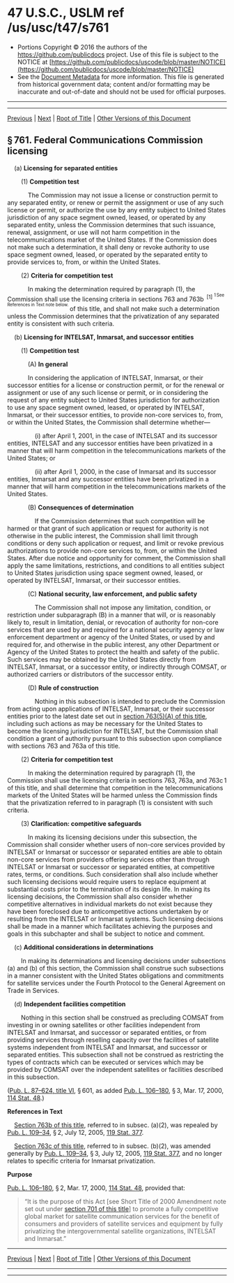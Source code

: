 ---
---

# 47 U.S.C., USLM ref /us/usc/t47/s761

* Portions Copyright © 2016 the authors of the https://github.com/publicdocs project.
  Use of this file is subject to the NOTICE at [https://github.com/publicdocs/uscode/blob/master/NOTICE](https://github.com/publicdocs/uscode/blob/master/NOTICE)
* See the [Document Metadata](././../../../../../..//README.md) for more information.
  This file is generated from historical government data; content and/or formatting may be inaccurate and out-of-date and should not be used for official purposes.

----------
----------

[Previous](./../../../../../..//us/usc/t47/ch6/schVI/ptA/m__us_usc_t47_ch6_schVI_ptA.md) | [Next](./../../../../../..//us/usc/t47/ch6/schVI/ptA/m__us_usc_t47_s761a.md) | [Root of Title](./../../../../../../) | [Other Versions of this Document](https://publicdocs.github.io/go/links?ns=uslm&ref=%2Fus%2Fusc%2Ft47%2Fs761)

## § 761. Federal Communications Commission licensing

    (a) __Licensing for separated entities__ 

        (1) __Competition test__ 

            The Commission may not issue a license or construction permit to any separated entity, or renew or permit the assignment or use of any such license or permit, or authorize the use by any entity subject to United States jurisdiction of any space segment owned, leased, or operated by any separated entity, unless the Commission determines that such issuance, renewal, assignment, or use will not harm competition in the telecommunications market of the United States. If the Commission does not make such a determination, it shall deny or revoke authority to use space segment owned, leased, or operated by the separated entity to provide services to, from, or within the United States.

        (2) __Criteria for competition test__ 

            In making the determination required by paragraph (1), the Commission shall use the licensing criteria in sections 763 and 763b  <sup>\[1\]</sup>  <sup><sup> 1 See References in Text note below. </sup></sup>  of this title, and shall not make such a determination unless the Commission determines that the privatization of any separated entity is consistent with such criteria.

    (b) __Licensing for INTELSAT, Inmarsat, and successor entities__ 

        (1) __Competition test__ 

            (A) __In general__ 

            In considering the application of INTELSAT, Inmarsat, or their successor entities for a license or construction permit, or for the renewal or assignment or use of any such license or permit, or in considering the request of any entity subject to United States jurisdiction for authorization to use any space segment owned, leased, or operated by INTELSAT, Inmarsat, or their successor entities, to provide non-core services to, from, or within the United States, the Commission shall determine whether—

                (i) after April 1, 2001, in the case of INTELSAT and its successor entities, INTELSAT and any successor entities have been privatized in a manner that will harm competition in the telecommunications markets of the United States; or

                (ii) after April 1, 2000, in the case of Inmarsat and its successor entities, Inmarsat and any successor entities have been privatized in a manner that will harm competition in the telecommunications markets of the United States.

            (B) __Consequences of determination__ 

                If the Commission determines that such competition will be harmed or that grant of such application or request for authority is not otherwise in the public interest, the Commission shall limit through conditions or deny such application or request, and limit or revoke previous authorizations to provide non-core services to, from, or within the United States. After due notice and opportunity for comment, the Commission shall apply the same limitations, restrictions, and conditions to all entities subject to United States jurisdiction using space segment owned, leased, or operated by INTELSAT, Inmarsat, or their successor entities.

            (C) __National security, law enforcement, and public safety__ 

                The Commission shall not impose any limitation, condition, or restriction under subparagraph (B) in a manner that will, or is reasonably likely to, result in limitation, denial, or revocation of authority for non-core services that are used by and required for a national security agency or law enforcement department or agency of the United States, or used by and required for, and otherwise in the public interest, any other Department or Agency of the United States to protect the health and safety of the public. Such services may be obtained by the United States directly from INTELSAT, Inmarsat, or a successor entity, or indirectly through COMSAT, or authorized carriers or distributors of the successor entity.

            (D) __Rule of construction__ 

                Nothing in this subsection is intended to preclude the Commission from acting upon applications of INTELSAT, Inmarsat, or their successor entities prior to the latest date set out in [section 763(5)(A) of this title][/us/usc/t47/s763/5/A], including such actions as may be necessary for the United States to become the licensing jurisdiction for INTELSAT, but the Commission shall condition a grant of authority pursuant to this subsection upon compliance with sections 763 and 763a of this title.

        (2) __Criteria for competition test__ 

            In making the determination required by paragraph (1), the Commission shall use the licensing criteria in sections 763, 763a, and 763c 1 of this title, and shall determine that competition in the telecommunications markets of the United States will be harmed unless the Commission finds that the privatization referred to in paragraph (1) is consistent with such criteria.

        (3) __Clarification: competitive safeguards__ 

            In making its licensing decisions under this subsection, the Commission shall consider whether users of non-core services provided by INTELSAT or Inmarsat or successor or separated entities are able to obtain non-core services from providers offering services other than through INTELSAT or Inmarsat or successor or separated entities, at competitive rates, terms, or conditions. Such consideration shall also include whether such licensing decisions would require users to replace equipment at substantial costs prior to the termination of its design life. In making its licensing decisions, the Commission shall also consider whether competitive alternatives in individual markets do not exist because they have been foreclosed due to anticompetitive actions undertaken by or resulting from the INTELSAT or Inmarsat systems. Such licensing decisions shall be made in a manner which facilitates achieving the purposes and goals in this subchapter and shall be subject to notice and comment.

    (c) __Additional considerations in determinations__ 

        In making its determinations and licensing decisions under subsections (a) and (b) of this section, the Commission shall construe such subsections in a manner consistent with the United States obligations and commitments for satellite services under the Fourth Protocol to the General Agreement on Trade in Services.

    (d) __Independent facilities competition__ 

        Nothing in this section shall be construed as precluding COMSAT from investing in or owning satellites or other facilities independent from INTELSAT and Inmarsat, and successor or separated entities, or from providing services through reselling capacity over the facilities of satellite systems independent from INTELSAT and Inmarsat, and successor or separated entities. This subsection shall not be construed as restricting the types of contracts which can be executed or services which may be provided by COMSAT over the independent satellites or facilities described in this subsection.

([Pub. L. 87–624, title VI][/us/pl/87/624/tVI], § 601, as added [Pub. L. 106–180][/us/pl/106/180], § 3, Mar. 17, 2000, [114 Stat. 48][/us/stat/114/48].)

 __References in Text__ 

    [Section 763b of this title][/us/usc/t47/s763b], referred to in subsec. (a)(2), was repealed by [Pub. L. 109–34][/us/pl/109/34], § 2, July 12, 2005, [119 Stat. 377][/us/stat/119/377].

    [Section 763c of this title][/us/usc/t47/s763c], referred to in subsec. (b)(2), was amended generally by [Pub. L. 109–34][/us/pl/109/34], § 3, July 12, 2005, [119 Stat. 377][/us/stat/119/377], and no longer relates to specific criteria for Inmarsat privatization.

 __Purpose__ 

[Pub. L. 106–180][/us/pl/106/180], § 2, Mar. 17, 2000, [114 Stat. 48][/us/stat/114/48], provided that: 

> “It is the purpose of this Act \[see Short Title of 2000 Amendment note set out under [section 701 of this title][/us/usc/t47/s701]\] to promote a fully competitive global market for satellite communication services for the benefit of consumers and providers of satellite services and equipment by fully privatizing the intergovernmental satellite organizations, INTELSAT and Inmarsat.”

----------

[Previous](./../../../../../..//us/usc/t47/ch6/schVI/ptA/m__us_usc_t47_ch6_schVI_ptA.md) | [Next](./../../../../../..//us/usc/t47/ch6/schVI/ptA/m__us_usc_t47_s761a.md) | [Root of Title](./../../../../../../) | [Other Versions of this Document](https://publicdocs.github.io/go/links?ns=uslm&ref=%2Fus%2Fusc%2Ft47%2Fs761)

----------
----------

[/us/usc/t47/s763/5/A]: https://publicdocs.github.io/go/links?ns=uslm&ref=%2Fus%2Fusc%2Ft47%2Fs763%2F5%2FA
[/us/pl/87/624/tVI]: https://publicdocs.github.io/go/links?ns=uslm&ref=%2Fus%2Fpl%2F87%2F624%2FtVI
[/us/pl/106/180]: https://publicdocs.github.io/go/links?ns=uslm&ref=%2Fus%2Fpl%2F106%2F180
[/us/stat/114/48]: https://publicdocs.github.io/go/links?ns=uslm&ref=%2Fus%2Fstat%2F114%2F48
[/us/usc/t47/s763b]: https://publicdocs.github.io/go/links?ns=uslm&ref=%2Fus%2Fusc%2Ft47%2Fs763b
[/us/pl/109/34]: https://publicdocs.github.io/go/links?ns=uslm&ref=%2Fus%2Fpl%2F109%2F34
[/us/stat/119/377]: https://publicdocs.github.io/go/links?ns=uslm&ref=%2Fus%2Fstat%2F119%2F377
[/us/usc/t47/s763c]: https://publicdocs.github.io/go/links?ns=uslm&ref=%2Fus%2Fusc%2Ft47%2Fs763c
[/us/pl/109/34]: https://publicdocs.github.io/go/links?ns=uslm&ref=%2Fus%2Fpl%2F109%2F34
[/us/stat/119/377]: https://publicdocs.github.io/go/links?ns=uslm&ref=%2Fus%2Fstat%2F119%2F377
[/us/pl/106/180]: https://publicdocs.github.io/go/links?ns=uslm&ref=%2Fus%2Fpl%2F106%2F180
[/us/stat/114/48]: https://publicdocs.github.io/go/links?ns=uslm&ref=%2Fus%2Fstat%2F114%2F48
[/us/usc/t47/s701]: https://publicdocs.github.io/go/links?ns=uslm&ref=%2Fus%2Fusc%2Ft47%2Fs701


